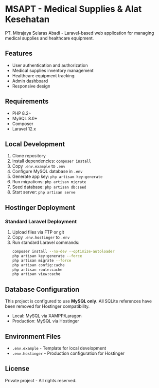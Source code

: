 # MSAPT - Medical Supplies & Alat Kesehatan

PT. Mitrajaya Selaras Abadi - Laravel-based web application for managing medical supplies and healthcare equipment.

## Features

- User authentication and authorization
- Medical supplies inventory management
- Healthcare equipment tracking
- Admin dashboard
- Responsive design

## Requirements

- PHP 8.2+
- MySQL 8.0+
- Composer
- Laravel 12.x

## Local Development

1. Clone repository
2. Install dependencies: `composer install`
3. Copy `.env.example` to `.env`
4. Configure MySQL database in `.env`
5. Generate app key: `php artisan key:generate`
6. Run migrations: `php artisan migrate`
7. Seed database: `php artisan db:seed`
8. Start server: `php artisan serve`

## Hostinger Deployment

### Standard Laravel Deployment
1. Upload files via FTP or git
2. Copy `.env.hostinger` to `.env`
3. Run standard Laravel commands:
   ```bash
   composer install --no-dev --optimize-autoloader
   php artisan key:generate --force
   php artisan migrate --force
   php artisan config:cache
   php artisan route:cache
   php artisan view:cache
   ```

## Database Configuration

This project is configured to use **MySQL only**. All SQLite references have been removed for Hostinger compatibility.

- Local: MySQL via XAMPP/Laragon
- Production: MySQL via Hostinger

## Environment Files

- `.env.example` - Template for local development
- `.env.hostinger` - Production configuration for Hostinger

## License

Private project - All rights reserved.
